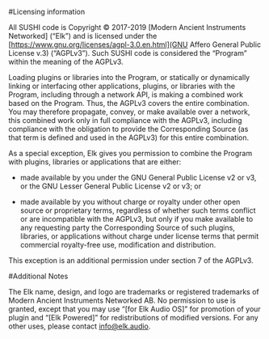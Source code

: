 #Licensing information

All SUSHI code is Copyright © 2017-2019 [Modern Ancient Instruments Networked] (“Elk”) and is licensed under the [https://www.gnu.org/licenses/agpl-3.0.en.html](GNU Affero General Public License v.3) (“AGPLv3”). Such SUSHI code is considered the “Program” within the meaning of the AGPLv3.

Loading plugins or libraries into the Program, or statically or dynamically linking or interfacing other applications, plugins, or libraries with the Program, including through a network API, is making a combined work based on the Program. Thus, the AGPLv3 covers the entire combination. You may therefore propagate, convey, or make available over a network, this combined work only in full compliance with the AGPLv3, including compliance with the obligation to provide the Corresponding Source (as that term is defined and used in the AGPLv3) for this entire combination.

As a special exception, Elk gives you permission to combine the Program with plugins, libraries or applications that are either:

 * made available by you under the GNU General Public License v2 or v3, or the GNU Lesser General Public License v2 or v3; or

 * made available by you without charge or royalty under other open source or proprietary terms, regardless of whether such terms conflict or are incompatible with the AGPLv3, but only if you make available to any requesting party the Corresponding Source of such plugins, libraries, or applications without charge under license terms that permit commercial royalty-free use, modification and distribution.

This exception is an additional permission under section 7 of the AGPLv3.

#Additional Notes

The Elk name, design, and logo are trademarks or registered trademarks of Modern Ancient Instruments Networked AB. No permission to use is granted, except that you may use “[for Elk Audio OS]” for promotion of your plugin and “[Elk Powered]” for redistributions of modified versions. For any other uses, please contact  info@elk.audio.